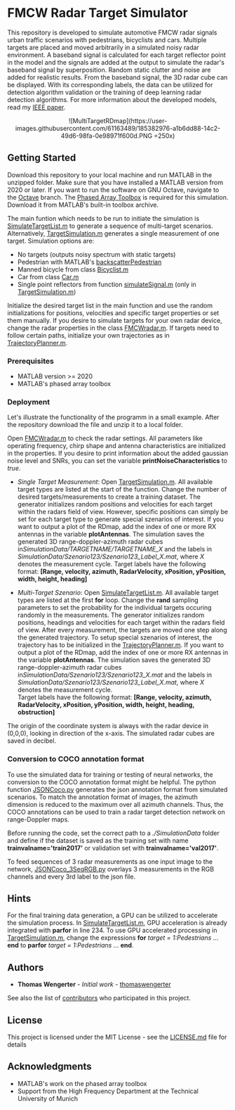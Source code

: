 # FMCW Radar Target Simulator

This repository is developed to simulate automotive FMCW radar signals urban traffic scenarios with pedestrians, bicyclists and cars. Multiple targets are placed and moved arbitrarily in a simulated noisy radar environment. A baseband signal is calculated for each target reflector point in the model and the signals are added at the output to simulate the radar's baseband signal by superposition. Random static clutter and noise are added for realistic results. From the baseband signal, the 3D radar cube can be displayed. With its corresponding labels, the data can be utilized for detection algorithm validation or the training of deep learning radar detection algorithms.
For more information about the developed models, read my [IEEE paper](https://ieeexplore.ieee.org/document/9827284).

<p align="center">
	![MultiTargetRDmap](https://user-images.githubusercontent.com/61163489/185382976-a1b6dd88-14c2-49d6-98fa-0e98971f600d.PNG =250x)


## Getting Started

Download this repository to your local machine and run MATLAB in the unzipped folder. Make sure that you have installed a MATLAB version from 2020 or later. If you want to run the software on GNU Octave, navigate to the [Octave](https://github.com/thomaswengerter/FMCW_Radar_Target_Simulator/tree/Octave) branch. The [Phased Array Toolbox](https://de.mathworks.com/products/phased-array.html) is required for this simulation. Download it from MATLAB's built-in toolbox archive.

The main funtion which needs to be run to initiate the simulation is [SimulateTargetList.m](SimulateTargetList.m) to generate a sequence of multi-target scenarios. Alternatively, [TargetSimulation.m](TargetSimulation.m) generates a single measurement of one target. Simulation options are: 
* No targets (outputs noisy spectrum with static targets)
* Pedestrian with MATLAB's [backscatterPedestrian](https://de.mathworks.com/help/phased/ref/backscatterpedestrian.html)
* Manned bicycle from class [Bicyclist.m](Bicyclist.m)
* Car from class [Car.m](Car.m)
* Single point reflectors from function [simulateSignal.m](simulateSignal.m) (only in [TargetSimulation.m](TargetSimulation.m))

Initialize the desired target list in the main function and use the random initializations for positions, velocities and specific target properties or set them manually. If you desire to simulate targets for your own radar device, change the radar properties in the class [FMCWradar.m](FMCWradar.m). If targets need to follow certain paths, initialize your own trajectories as in [TrajectoryPlanner.m](TrajectoryPlanner.m).



### Prerequisites

* MATLAB version >= 2020
* MATLAB's phased array toolbox

### Deployment

Let's illustrate the functionality of the programm in a small example. After the repository download the file and unzip it to a local folder.

Open [FMCWradar.m](FMCWradar.m) to check the radar settings. All parameters like operating frequency, chirp shape and antenna characteristics are initialized in the properties. If you desire to print information about the added gaussian noise level and SNRs, you can set the variable **printNoiseCharacteristics** to *true*.


- *Single Target Measurement*:
    Open [TargetSimulation.m](TargetSimulation.m). All available target types are listed at the start of the function. Change the number of desired targets/measurements to create a training dataset. The generator initializes random positions and velocities for each target within the radars field of view. However, specific positions can simply be set for each target type to generate special szenarios of interest. If you want to output a plot of the RDmap, add the index of one or more RX antennas in the variable **plotAntennas**.
	The simulation saves the generated 3D range-doppler-azimuth radar cubes in*SimulationData/TARGETNAME/TARGETNAME_X* and the labels in *SimulationData/Szenario123/Szenario123_Label_X.mat*, where *X* denotes the measurement cycle. 
	Target labels have the following format:
	**[Range, velocity, azimuth, RadarVelocity, xPosition, yPosition, width, height, heading]**

- *Multi-Target Szenario*:
    Open [SimulateTargetList.m](SimulateTargetList.m). All available target types are listed at the first **for** loop. Change the **rand** sampling parameters to set the probability for the individual targets occuring randomly in the measurements. The generator initializes random positions, headings and velocities for each target within the radars field of view. After every measurement, the targets are moved one step along the generated trajectory. To setup special szenarios of interest, the trajectory has to be initialized in the [TrajectoryPlanner.m](TrajectoryPlanner.m). If you want to output a plot of the RDmap, add the index of one or more RX antennas in the variable **plotAntennas**.
	The simulation saves the generated 3D range-doppler-azimuth radar cubes in*SimulationData/Szenario123/Szenario123_X.mat* and the labels in *SimulationData/Szenario123/Szenario123_Label_X.mat*, where *X* denotes the measurement cycle. 	
	Target labels have the following format:
	**[Range, velocity, azimuth, RadarVelocity, xPosition, yPosition, width, height, heading, obstruction]**

The origin of the coordinate system is always with the radar device in (0,0,0), looking in direction of the x-axis. The simulated radar cubes are saved in decibel.


### Conversion to COCO annotation format
To use the simulated data for training or testing of neural networks, the conversion to the COCO annotation format might be helpful. The python function [JSONCoco.py](JSONCoco.py) generates the json annotation format from simulated scenarios. To match the annotation format of images, the azimuth dimension is reduced to the maximum over all azimuth channels. Thus, the COCO annotations can be used to train a radar target detection network on range-Doppler maps.

Before running the code, set the correct path to a *./SimulationData* folder and define if the dataset is saved as the training set with name **trainvalname='train2017'** or validation set with **trainvalname='val2017'**.

To feed sequences of 3 radar measurements as one input image to the network, [JSONCoco_3SeqRGB.py](JSONCoco_3SeqRGB.py) overlays 3 measurements in the RGB channels and every 3rd label to the json file.


## Hints

For the final training data generation, a GPU can be utilized to accelerate the simulation process. In [SimulateTargetList.m](SimulateTargetList.m), GPU acceleration is already integrated with **parfor** in line 234. To use GPU accelerated processing in [TargetSimulation.m](TargetSimulation.m), change the expressions **for** *target = 1:Pedestrians* ... **end** to **parfor** *target = 1:Pedestrians* ... **end**.




## Authors

* **Thomas Wengerter** - *Initial work* - [thomaswengerter](https://github.com/thomaswengerter)

See also the list of [contributors](https://github.com/thomaswengerter/FMCW_Radar_Target_Simulator/contributors) who participated in this project.

## License

This project is licensed under the MIT License - see the [LICENSE.md](LICENSE.md) file for details

## Acknowledgments

* MATLAB's work on the phased array toolbox
* Support from the High Frequency Department at the Technical University of Munich

